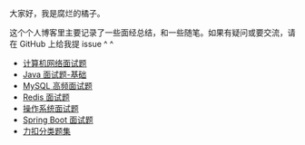 大家好，我是腐烂的橘子。

这个个人博客里主要记录了一些面经总结，和一些随笔。如果有疑问或要交流，请在 GitHub 上给我提 issue ^ ^

- [计算机网络面试题](/文章/network.md)
- [Java 面试题-基础](/文章/Java-base.md)
- [MySQL 高频面试题](/文章/MySQL-question.md)
- [Redis 面试题](/文章/redis.md)
- [操作系统面试题](/文章/OS.md)
- [Spring Boot 面试题](/文章/spring-boot.md)
- [力扣分类题集](/文章/LeetCode.md)
